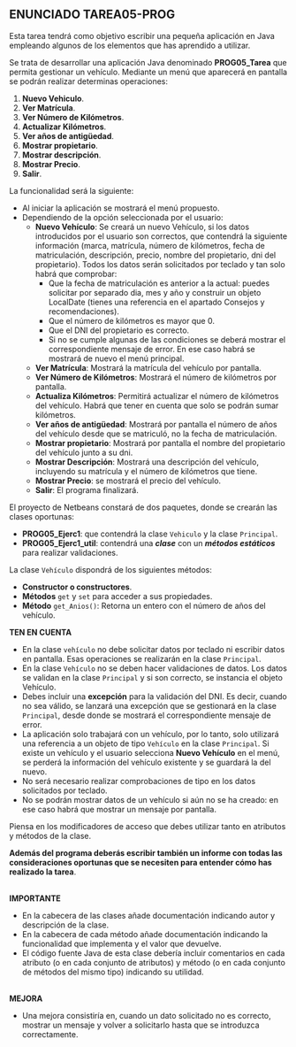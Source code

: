 ## ENUNCIADO TAREA05-PROG
Esta tarea tendrá como objetivo escribir una pequeña aplicación en Java empleando algunos de los elementos que has aprendido a utilizar.

Se trata de desarrollar una aplicación Java denominado **PROG05_Tarea** que permita gestionar un vehículo.  Mediante un menú que aparecerá en pantalla se podrán realizar determinas operaciones:

1. **Nuevo Vehiculo**.
2. **Ver Matrícula**.
3. **Ver Número de Kilómetros**.
4. **Actualizar Kilómetros**.
5. **Ver años de antigüedad**.
6. **Mostrar propietario**.
7. **Mostrar descripción**.
8. **Mostrar Precio**.
9. **Salir**.

La funcionalidad será la siguiente:

* Al iniciar la aplicación se mostrará el menú propuesto.
* Dependiendo de la opción seleccionada por el usuario:
    * **Nuevo Vehículo**: Se creará un nuevo Vehículo, si los datos introducidos por el usuario son correctos, que contendrá la siguiente información (marca, matrícula, número de kilómetros, fecha de matriculación, descripción, precio, nombre del propietario, dni del propietario). Todos los datos serán solicitados por teclado y tan solo habrá que comprobar:
        * Que la fecha de matriculación es anterior a la actual: puedes solicitar por separado dia, mes y año y construir un objeto LocalDate (tienes una referencia en el apartado Consejos y recomendaciones).
        * Que el número de kilómetros es mayor que 0.
        * Que el DNI del propietario es correcto.
        * Si no se cumple algunas de las condiciones se deberá mostrar el correspondiente mensaje de error. En ese caso habrá se mostrará de nuevo el menú principal.
    * **Ver Matrícula**: Mostrará la matrícula del vehículo por pantalla.
    * **Ver Número de Kilómetros**: Mostrará el número de kilómetros por pantalla.
    * **Actualiza Kilómetros**: Permitirá actualizar el número de kilómetros del vehículo. Habrá que tener en cuenta que solo se podrán sumar kilómetros.
    * **Ver años de antigüedad**: Mostrará por pantalla el número de años del vehículo desde que se matriculó, no la fecha de matriculación.
    * **Mostrar propietario**: Mostrará por pantalla el nombre del propietario del vehículo junto a su dni.
    * **Mostrar Descripción**: Mostrará una descripción del vehículo, incluyendo su matrícula y el número de kilómetros que tiene.
    * **Mostrar Precio**: se mostrará el precio del vehículo.
    * **Salir**: El programa finalizará.

El proyecto de Netbeans constará de dos paquetes, donde se crearán las clases oportunas:

* **PROG05_Ejerc1**: que contendrá la clase ``Vehiculo`` y la clase ``Principal``.
* **PROG05_Ejerc1_util**: contendrá una ***clase*** con un ***métodos estáticos*** para realizar validaciones.

La clase ``Vehículo`` dispondrá de los siguientes métodos:

* **Constructor o constructores**.
* **Métodos** ``get`` y ``set`` para acceder a sus propiedades.
* **Método** ``get_Anios()``: Retorna un entero con el número de años del vehículo.

**TEN EN CUENTA**

* En la clase ``vehículo`` no debe solicitar datos por teclado ni escribir datos en pantalla. Esas operaciones se realizarán en la clase ``Principal``.
* En la clase ``Vehículo`` no se deben hacer validaciones de datos. Los datos se validan en la clase ``Principal`` y si son correcto, se instancia el objeto Vehículo.
* Debes incluir una **excepción** para la validación del DNI. Es decir, cuando no sea válido, se lanzará una excepción que se gestionará en la clase ``Principal``, desde donde se mostrará el correspondiente mensaje de error.
* La aplicación solo trabajará con un vehículo, por lo tanto, solo utilizará una referencia a un objeto de tipo ``Vehículo`` en la clase ``Principal``. Si existe un vehículo y el usuario selecciona **Nuevo Vehículo** en el menú, se perderá la información del vehículo existente y se guardará la del nuevo.
* No será necesario realizar comprobaciones de tipo en los datos solicitados por teclado.
* No se podrán mostrar datos de un vehículo si aún no se ha creado: en ese caso habrá que mostrar un mensaje por pantalla.

Piensa en los modificadores de acceso que debes utilizar tanto en atributos y métodos de la clase.

**Además del programa deberás escribir también un informe con todas las consideraciones oportunas que se necesiten para entender cómo has realizado la tarea**.
<br><br>


**IMPORTANTE**

* En la cabecera de las clases añade documentación indicando autor y descripción de la clase.
* En la cabecera de cada método añade documentación indicando la funcionalidad que implementa y el valor que devuelve.
* El código fuente Java de esta clase debería incluir comentarios en cada atributo (o en cada conjunto de atributos) y método (o en cada conjunto de métodos del mismo tipo) indicando su utilidad.
<br><br>

**MEJORA**

* Una mejora consistiría en, cuando un dato solicitado no es correcto, mostrar un mensaje y volver a solicitarlo hasta que se introduzca correctamente.